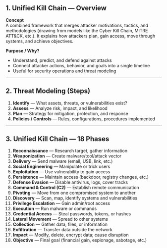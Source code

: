 ## 1. Unified Kill Chain — Overview

**Concept**  
A combined framework that merges attacker motivations, tactics, and methodologies (drawing from models like the Cyber Kill Chain, MITRE ATT&CK, etc.). It explains how attackers plan, gain access, move through systems, and achieve objectives.

**Purpose / Why?**
- Understand, predict, and defend against attacks  
- Connect attacker actions, behavior, and goals into a single timeline  
- Useful for security operations and threat modeling

---

## 2. Threat Modeling (Steps)

1. **Identify** — What assets, threats, or vulnerabilities exist?  
2. **Assess** — Analyze risk, impact, and likelihood  
3. **Plan** — Strategy for mitigation, protection, and response  
4. **Policies / Controls** — Rules, configurations, procedures implemented

---

## 3. Unified Kill Chain — 18 Phases

1. **Reconnaissance** — Research target, gather information  
2. **Weaponization** — Create malware/tool/attack vector  
3. **Delivery** — Send malware (email, USB, link, etc.)  
4. **Social Engineering** — Manipulate or trick users  
5. **Exploitation** — Use vulnerability to gain access  
6. **Persistence** — Maintain access (backdoor, registry changes, etc.)  
7. **Defense Evasion** — Disable antivirus, logs, cover tracks  
8. **Command & Control (C2)** — Establish remote communication  
9. **Pivoting** — Move from one compromised system to another  
10. **Discovery** — Scan, map, identify systems and vulnerabilities  
11. **Privilege Escalation** — Gain admin/root access  
12. **Execution** — Run malware or commands  
13. **Credential Access** — Steal passwords, tokens, or hashes  
14. **Lateral Movement** — Spread to other systems  
15. **Collection** — Gather data, files, or information  
16. **Exfiltration** — Transfer data outside the network  
17. **Impact** — Modify, delete, encrypt data; cause disruption  
18. **Objective** — Final goal (financial gain, espionage, sabotage, etc.)
